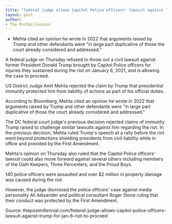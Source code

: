 ```yaml
---
title: "Federal judge allows Capitol Police officers' lawsuit against Trump for Jan 6 riot to proceed"
layout: post
author:
- The Postmillennial
---
```


- Mehta cited an opinion he wrote in 2022 that arguments raised by Trump and other defendants were "in large part duplicative of those the court already considered and addressed."

A federal judge on Thursday refused to throw out a civil lawsuit against former President Donald Trump brought by Capitol Police officers for injuries they sustained during the riot on January 6, 2021, and is allowing the case to proceed.

US District Judge Amit Mehta rejected the claim by Trump that presidential immunity protected him from liability of actions as part of his official duties.

According to Bloomberg, Mehta cited an opinion he wrote in 2022 that arguments raised by Trump and other defendants were "in large part duplicative of those the court already considered and addressed."

The DC federal court judge's previous decision rejected claims of immunity Trump raised to challenge similar lawsuits against him regarding the riot. In the previous decision, Mehta ruled Trump's speech at a rally before the riot went beyond protections shielding presidents from civil liability while in office and provided by the First Amendment.

Mehta's opinion on Thursday also ruled that the Capitol Police officers' lawsuit could also move forward against several others including members of the Oath Keepers, Three Percenters, and the Proud Boys.

140 police officers were assaulted and over $2 million in property damage was caused during the riot.

However, the judge dismissed the police officers' case against media personality Ali Alexander and political consultant Roger Stone ruling that their conduct was protected by the First Amendment.

Source: thepostmillennial.com/federal-judge-allows-capitol-police-officers-lawsuit-against-trump-for-jan-6-riot-to-proceed
